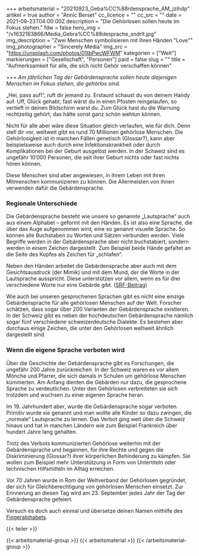 +++
arbeitsmaterial = "20210923_Geba%CC%88rdensprache_AM_jzihdp"
artikel = true
author = "Annic Berset"
cc_licence = ""
cc_src = ""
date = 2021-09-23T04:00:00Z
description = "Die Gehörlosen sollen heute im Fokus stehen."
fdw = false
hero_img = "/v1632163866/Media_Gebra%CC%88desprache_sndrlt.jpg"
img_description = "Zwei Menschen symbolisieren mit ihren Händen \"Love\""
img_photographer = "Sincerely Media"
img_src = "https://unsplash.com/photos/01tbPwcWFWM"
kategorien = ["Welt"]
markierungen = ["Gesellschaft", "Personen"]
paid = false
slug = ""
title = "Aufmerksamkeit für alle, die sich nicht Gehör verschaffen können"

+++
_Am jährlichen Tag der Gebärdensprache sollen heute diejenigen Menschen im Fokus stehen, die gehörlos sind._

„Hei, pass auf!“, ruft dir jemand zu. Erstaunt schaust du von deinem Handy auf. Uff, Glück gehabt, fast wärst du in einen Pfosten reingelaufen, so vertieft in deinen Bildschirm warst du. Zum Glück hast du die Warnung rechtzeitig gehört, das hätte sonst ganz schön wehtun können.

Nicht für alle aber wäre diese Situation gleich verlaufen, wie für dich. Denn stell dir vor, weltweit gibt es rund 70 Millionen gehörlose Menschen. Die Gehörlosigkeit ist in manchen Fällen genetisch (Glossar?), kann aber beispielsweise auch durch eine Infektionskrankheit oder durch Komplikationen bei der Geburt ausgelöst werden. In der Schweiz sind es ungefähr 10‘000 Personen, die seit ihrer Geburt nichts oder fast nichts hören können.

Diese Menschen sind aber angewiesen, in ihrem Leben mit ihren Mitmenschen kommunizieren zu können. Die Allermeisten von ihnen verwenden dafür die Gebärdensprache.

### Regionale Unterschiede

Die Gebärdensprache besteht wie unsere so genannte „Lautsprache“ auch aus einem Alphabet – geformt mit den Händen. Es ist also eine Sprache, die über das Auge aufgenommen wird, eine so genannt visuelle Sprache. So können alle Buchstaben zu Worten und Sätzen verbunden werden. Viele Begriffe werden in der Gebärdensprache aber nicht buchstabiert, sondern werden in einem Zeichen dargestellt. Zum Beispiel beide Hände gefaltet an die Seite des Kopfes als Zeichen für „schlafen“.

Neben den Händen arbeitet die Gebärdensprache aber auch mit dem Gesichtsausdruck (der Mimik) und mit dem Mund, der die Worte in der Lautsprache ausspricht. Diese unterstützen vor allem, wenn es für drei verschiedene Worte nur eine Gebärde gibt. ([SRF-Beitrag](https://www.srf.ch/play/tv/-/video/-?urn=urn:srf:video:6d4dfa89-ece8-4668-93fe-a53845735a33 "SRF Beitrag"))

Wie auch bei unseren gesprochenen Sprachen gibt es nicht eine einzige Gebärdensprache für alle gehörlosen Menschen auf der Welt. Forscher schätzen, dass sogar über 200 Varianten der Gebärdensprache existieren. In der Schweiz gibt es neben der hochdeutschen Gebärdensprache nämlich sogar fünf verschiedene schweizerdeutsche Dialekte. Es bestehen aber durchaus einige Zeichen, die unter den Gehörlosen weltweit ähnlich dargestellt sind.

### Wenn die eigene Sprache verboten wird

Über die Geschichte der Gebärdensprache gibt es Forschungen, die ungefähr 200 Jahre zurückreichen. In der Schweiz waren es vor allem Mönche und Pfarrer, die sich damals in Schulen um gehörlose Menschen kümmerten. Am Anfang dienten die Gebärden nur dazu, die gesprochene Sprache zu verdeutlichen. Unter den Gehörlosen verbreiteten sie sich trotzdem und wuchsen zu einer eigenen Sprache heran.

Im 19. Jahrhundert aber, wurde die Gebärdensprache sogar verboten. Primitiv wurde sie genannt und man wollte alle Kinder so dazu zwingen, die „normale“ Lautsprache zu lernen. Das Verbot ging weit über die Schweiz hinaus und hat in manchen Ländern wie zum Beispiel Frankreich über hundert Jahre lang gehalten.

Trotz des Verbots kommunizierten Gehörlose weiterhin mit der Gebärdensprache und begannen, für ihre Rechte und gegen die Diskriminierung (Glossar?) ihrer körperlichen Behinderung zu kämpfen. Sie wollen zum Beispiel mehr Unterstützung in Form von Untertiteln oder technischen Hilfsmitteln im Alltag erreichen.

Vor 70 Jahren wurde in Rom der Weltverband der Gehörlosen gegründet, der sich für Gleichberechtigung von gehörlosen Menschen einsetzt. Zur Erinnerung an diesen Tag wird am 23. September jedes Jahr der Tag der Gebärdensprache gefeiert.

Versuch es doch auch einmal und übersetze deinen Namen mithilfe des [Fingeralphabets](https://www.sgb-fss.ch/wp-content/uploads/2015/06/sgb-fss_gs_fingeralphabet.pdf "Fingeralphabets").

{{< teiler >}}

{{< arbeitsmaterial-group >}}
{{< arbeitsmaterial >}}
{{< /arbeitsmaterial-group >}}